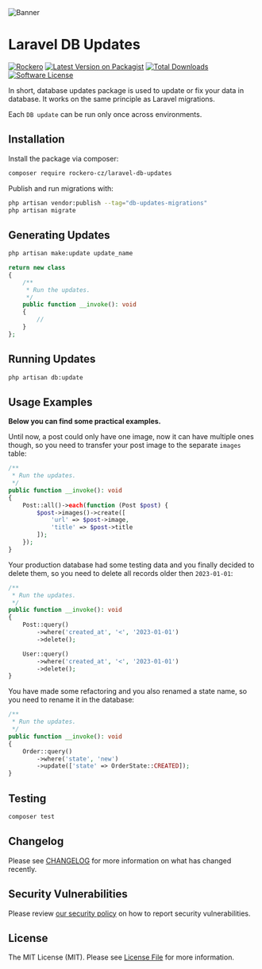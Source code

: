 <picture>
    <source
        media="(prefers-color-scheme: dark)"
        srcset="https://banners.beyondco.de/Laravel%20DB%20Updates.png?theme=dark&packageManager=composer+require&packageName=rockero-cz%2Flaravel-db-updates&pattern=graphPaper&style=style_1&description=Fix+or+update+your+data+easily+with+database+updates.&md=1&showWatermark=0&fontSize=100px&images=database"
    />
      <img alt="Banner" src="https://banners.beyondco.de/Laravel%20DB%20Updates.png?theme=light&packageManager=composer+require&packageName=rockero-cz%2Flaravel-db-updates&pattern=graphPaper&style=style_1&description=Fix+or+update+your+data+easily+with+database+updates.&md=1&showWatermark=0&fontSize=100px&images=database">
</picture>

# Laravel DB Updates

[![Rockero](https://img.shields.io/badge/Rockero-yellow)](https://rockero.cz)
[![Latest Version on Packagist](https://img.shields.io/packagist/v/rockero-cz/laravel-db-updates.svg?style=flat-square)](https://packagist.org/packages/rockero-cz/laravel-db-updates)
[![Total Downloads](https://img.shields.io/packagist/dt/rockero-cz/laravel-db-updates.svg?style=flat-square)](https://packagist.org/packages/rockero-cz/laravel-db-updates)
[![Software License](https://img.shields.io/badge/license-MIT-brightgreen.svg)](LICENSE)

In short, database updates package is used to update or fix your data in database. It works on the same principle as Laravel migrations.

Each `DB update` can be run only once across environments.

## Installation

Install the package via composer:

```bash
composer require rockero-cz/laravel-db-updates
```

Publish and run migrations with:

```bash
php artisan vendor:publish --tag="db-updates-migrations"
php artisan migrate
```

## Generating Updates

```bash
php artisan make:update update_name
```

```php
return new class
{
    /**
     * Run the updates.
     */
    public function __invoke(): void
    {
        //
    }
};
```

## Running Updates

```bash
php artisan db:update
```

## Usage Examples

**Below you can find some practical examples.**

Until now, a post could only have one image, now it can have multiple ones though, so you need to transfer your post image to the separate `images` table:

```php
/**
 * Run the updates.
 */
public function __invoke(): void
{
    Post::all()->each(function (Post $post) {
        $post->images()->create([
            'url' => $post->image,
            'title' => $post->title
        ]);
    });
}
```

Your production database had some testing data and you finally decided to delete them, so you need to delete all records older then `2023-01-01`:

```php
/**
 * Run the updates.
 */
public function __invoke(): void
{
    Post::query()
        ->where('created_at', '<', '2023-01-01')
        ->delete();

    User::query()
        ->where('created_at', '<', '2023-01-01')
        ->delete();
}
```

You have made some refactoring and you also renamed a state name, so you need to rename it in the database:

```php
/**
 * Run the updates.
 */
public function __invoke(): void
{
    Order::query()
        ->where('state', 'new')
        ->update(['state' => OrderState::CREATED]);
}
```

## Testing

```bash
composer test
```

## Changelog

Please see [CHANGELOG](CHANGELOG.md) for more information on what has changed recently.

## Security Vulnerabilities

Please review [our security policy](../../security/policy) on how to report security vulnerabilities.

## License

The MIT License (MIT). Please see [License File](LICENSE.md) for more information.
